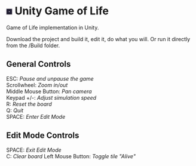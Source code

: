 # ![](/Assets/Art/tile_on.png?raw=true) Unity Game of Life
Game of Life implementation in Unity.

Download the project and build it, edit it, do what you will. Or run it directly from the /Build folder.



## General Controls
ESC: *Pause and unpause the game*  
Scrollwheel: *Zoom in/out*  
Middle Mouse Button: *Pan camera*  
Keypad +/-: *Adjust simulation speed*  
R: *Reset the board*  
Q: *Quit*  
SPACE: *Enter Edit Mode*

## Edit Mode Controls
SPACE: *Exit Edit Mode*  
C: *Clear board*
Left Mouse Button: *Toggle tile "Alive"*